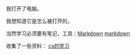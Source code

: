 我打开了电脑。  

我想知道它是怎么被打开的。  

当然学习必须要有笔记，工具：[Markdown](./blog-category/Markdown/Markdown.md)
<a href="./blog-category/Markdown/Markdown.md">markdown</a>

收集了一些资料： [cs的学习](../drafts/cs-category/learn/Learn-flow.md)




